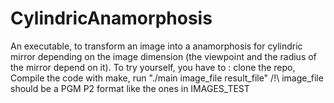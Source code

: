 # CylindricAnamorphosis
An executable, to transform an image into a anamorphosis for cylindric mirror depending on the image dimension (the viewpoint and the radius of the mirror depend on it).
To try yourself, you have to :  clone the repo, Compile the code with make, run "./main image_file result_file"
/!\ image_file should be a PGM P2 format like the ones in IMAGES_TEST
